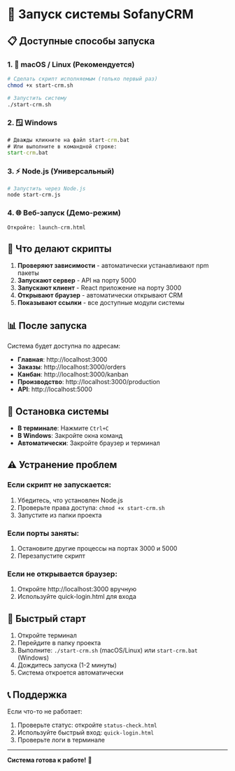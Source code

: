 # 🚀 Запуск системы SofanyCRM

## 📋 Доступные способы запуска

### 1. 🍎 macOS / Linux (Рекомендуется)
```bash
# Сделать скрипт исполняемым (только первый раз)
chmod +x start-crm.sh

# Запустить систему
./start-crm.sh
```

### 2. 🪟 Windows
```cmd
# Дважды кликните на файл start-crm.bat
# Или выполните в командной строке:
start-crm.bat
```

### 3. ⚡ Node.js (Универсальный)
```bash
# Запустить через Node.js
node start-crm.js
```

### 4. 🌐 Веб-запуск (Демо-режим)
```
Откройте: launch-crm.html
```

## 🔧 Что делают скрипты

1. **Проверяют зависимости** - автоматически устанавливают npm пакеты
2. **Запускают сервер** - API на порту 5000
3. **Запускают клиент** - React приложение на порту 3000
4. **Открывают браузер** - автоматически открывают CRM
5. **Показывают ссылки** - все доступные модули системы

## 📊 После запуска

Система будет доступна по адресам:
- **Главная**: http://localhost:3000
- **Заказы**: http://localhost:3000/orders
- **Канбан**: http://localhost:3000/kanban
- **Производство**: http://localhost:3000/production
- **API**: http://localhost:5000

## 🛑 Остановка системы

- **В терминале**: Нажмите `Ctrl+C`
- **В Windows**: Закройте окна команд
- **Автоматически**: Закройте браузер и терминал

## ⚠️ Устранение проблем

### Если скрипт не запускается:
1. Убедитесь, что установлен Node.js
2. Проверьте права доступа: `chmod +x start-crm.sh`
3. Запустите из папки проекта

### Если порты заняты:
1. Остановите другие процессы на портах 3000 и 5000
2. Перезапустите скрипт

### Если не открывается браузер:
1. Откройте http://localhost:3000 вручную
2. Используйте quick-login.html для входа

## 🎯 Быстрый старт

1. Откройте терминал
2. Перейдите в папку проекта
3. Выполните: `./start-crm.sh` (macOS/Linux) или `start-crm.bat` (Windows)
4. Дождитесь запуска (1-2 минуты)
5. Система откроется автоматически

## 📞 Поддержка

Если что-то не работает:
1. Проверьте статус: откройте `status-check.html`
2. Используйте быстрый вход: `quick-login.html`
3. Проверьте логи в терминале

---
**Система готова к работе!** 🎉
